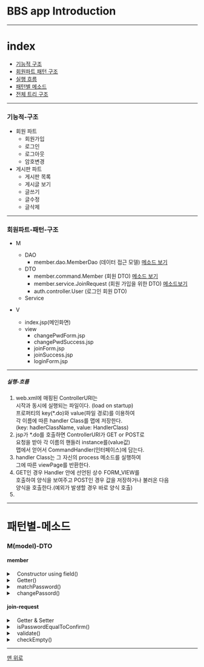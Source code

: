 
# BBS app Introduction

---

# index
+ [기능적 구조](#기능적-구조)
+ [회원파트 패턴 구조](#회원파트-패턴-구조)
+ [실행 흐름](#실행-흐름)
+ [패턴별 메소드](#패턴별-메소드)
+ [전체 트리 구조](#전체-트리-구조)

---

### 기능적-구조
+ 회원 파트
  - 회원가입
  - 로그인
  - 로그아웃
  - 암호변경
+ 게시판 파트
  - 게시판 목록
  - 게시글 보기
  - 글쓰기
  - 글수정
  - 글삭제
---

### 회원파트-패턴-구조
+ M
  - DAO
    - member.dao.MemberDao
	(데이터 접근 모델)
	[메소드 보기](#member-dao)
  - DTO
    - member.command.Member
  	(회원 DTO)
  	[메소드 보기](#member)
    - member.service.JoinRequest
  	(회원 가입을 위한 DTO)
  	[메소드보기](#join-request)
    - auth.controller.User
  	(로그인 회원 DTO)
  - Service

+ V
  - index.jsp(메인화면)
  - view
	- changePwdForm.jsp
	- changePwdSuccess.jsp
	- joinForm.jsp
	- joinSuccess.jsp
	- loginForm.jsp

-----

##### 실행-흐름
1. web.xml에 매핑된 ControllerURI는 <br>
   시작과 동시에 실행되는 파일이다. (load on startup)<br>
   프로퍼티의 key(*.do)와 value(파일 경로)를 이용하여<br>
   각 이름에 따른 handler Class를 맵에 저장한다.<br>
   (key: hadlerClassName, value: HandlerClass)<br>
2. jsp가 *.do를 호출하면 ControllerURI가 GET or POST로<br>
   요청을 받아 각 이름의 핸들러 instance를(value값) <br>
   맵에서 얻어서 CommandHandler(인터페이스)에 담는다.
3. handler Class는 그 자신의 process 메소드를 실행하여<br>
   그에 따른 viewPage를 반환한다.<br>
4. GET인 경우 Handler 안에 선언된 상수 FORM_VIEW를<br>
   호출하여 양식을 보여주고 POST인 경우 값을 저장하거나 불러온 다음<br>
   양식을 호출한다.(예외가 발생할 경우 바로 양식 호출)
5. 


----

# 패턴별-메소드

### M(model)-DTO
#### member

<details>
<summary>&nbsp;&nbsp;&nbsp;Constructor using field()</summary>
<div markdown="1">

~~~java
public Member(String id, String name, String password, Date regDate) {
	this.id = id;
	this.name = name;
	this.password = password;
	this.regDate = regDate;
	}
~~~
</div>
</details>

<details>
<summary>&nbsp;&nbsp;&nbsp;Getter()</summary>
<div markdown="1">

~~~java
public String getId() {
		return id;
	}
~~~

~~~java
public String getName() {
		return name;
	}
~~~
~~~java
public String getPassword() {
	return password;
	}
~~~
~~~java
public Date getRegDate() {
	return regDate;
	}
~~~

</div>
</details>

<details>
<summary>&nbsp;&nbsp;&nbsp;matchPassword()</summary>
<div markdown="1">

~~~java
//parameter : String pwd
public boolean matchPassword(String pwd) {
	return password.equals(pwd);
	}
~~~

</div>
</details>

<details>
<summary>&nbsp;&nbsp;&nbsp;changePassord()</summary>
<div markdown="1">

~~~java
public void changePassword(String newPwd) {
	this.password = newPwd;
	}
~~~

</div>
</details>

#### join-request
<details>
<summary>&nbsp;&nbsp;&nbsp;Getter & Setter</summary>
<div markdown="1">

~~~java
public String getId() {
		return id;
	}
~~~
~~~java
public void setId(String id) {
	this.id = id;
	}
~~~
~~~java
public String getName() {
	return name;
}
~~~
~~~java
public void setName(String name) {
		this.name = name;
	}
~~~

~~~java
public String getPassword() {
	return password;
	}
~~~
~~~java
public void setPassword(String password) {
	this.password = password;
	}
~~~
~~~java
public String getConfirmPassword() {
	return confirmPassword;
	}
~~~
~~~java
public void setConfirmPassword(String confirmPassword) {
	this.confirmPassword = confirmPassword;
	}
~~~
</div>
</details>


<details>
<summary>&nbsp;&nbsp;&nbsp;isPasswordEqualToConfirm()</summary>
<div markdown="1">

~~~java
public boolean isPasswordEqualToConfirm() {
	return password != null && password.equals(confirmPassword;
}
~~~
</div>
</details>

<details>
<summary>&nbsp;&nbsp;&nbsp;validate()</summary>
<div markdown="1">

~~~java
//유효성 검증
public void validate(Map<String, Boolean> errors) {
	checkEmpty(errors, id, "id");
	checkEmpty(errors, name, "name");
	checkEmpty(errors, password, "password");
	checkEmpty(errors, confirmPassword, "confirmPassword");
	}
	if (!errors.containsKey("confirmPassword")) {
		if(!isPasswordEqualToConfirm()) {
			errors.put("notMatch", Boolean.TRUE);
		}
	}
~~~

  - value값이 비어있으면 errors.put(fieldName, Boolean.TRUE)을 수행하는 checkEmpty() 메소드를 사용한다. 
  isPasswordEqualToConfirm()로 암호와 확인 암호가 같은지
  체크하여 역시 errors 맵에 담는다.
  errors가 비어있지 않다는 것은 어떠한 에러가 존재한다는 의미

</div>
</details>

<details>
<summary>&nbsp;&nbsp;&nbsp;checkEmpty()</summary>
<div markdown="1">

~~~java
private void checkEmpty(Map<String, Boolean> errors, 
						String value, String fieldName) {
	if (value == null || value.isEmpty()) {
		errors.put(fieldName, Boolean.TRUE);
	}
}
~~~
</div>
</details>

---

[맨 위로](#index)